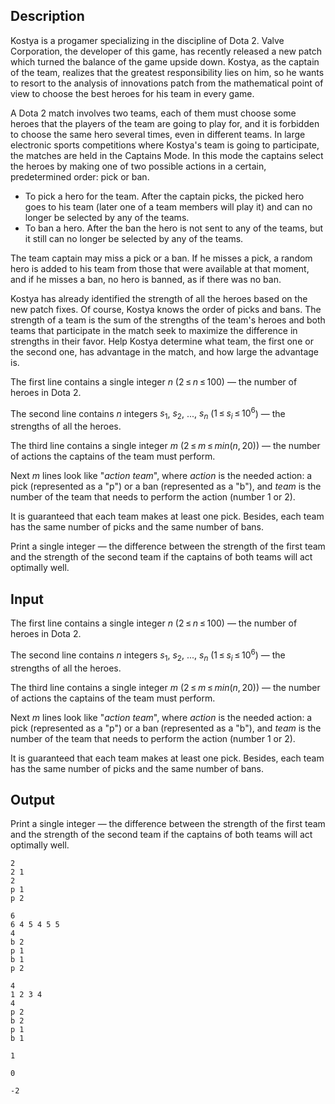 ## Description

<div><p>Kostya is a progamer specializing in the discipline of Dota 2. Valve Corporation, the developer of this game, has recently released a new patch which turned the balance of the game upside down. Kostya, as the captain of the team, realizes that the greatest responsibility lies on him, so he wants to resort to the analysis of innovations patch from the mathematical point of view to choose the best heroes for his team in every game.</p><p>A Dota 2 match involves two teams, each of them must choose some heroes that the players of the team are going to play for, and it is forbidden to choose the same hero several times, even in different teams. In large electronic sports competitions where Kostya's team is going to participate, the matches are held in the Captains Mode. In this mode the captains select the heroes by making one of two possible actions in a certain, predetermined order: pick or ban.</p><ul> <li> To pick a hero for the team. After the captain picks, the picked hero goes to his team (later one of a team members will play it) and can no longer be selected by any of the teams. </li><li> To ban a hero. After the ban the hero is not sent to any of the teams, but it still can no longer be selected by any of the teams. </li></ul><p>The team captain may miss a pick or a ban. If he misses a pick, a random hero is added to his team from those that were available at that moment, and if he misses a ban, no hero is banned, as if there was no ban.</p><p>Kostya has already identified the strength of all the heroes based on the new patch fixes. Of course, Kostya knows the order of picks and bans. The strength of a team is the sum of the strengths of the team's heroes and both teams that participate in the match seek to maximize the difference in strengths in their favor. Help Kostya determine what team, the first one or the second one, has advantage in the match, and how large the advantage is.</p></div><div class="input-specification"><p>The first line contains a single integer <span class="tex-span"><i>n</i></span> (<span class="tex-span">2 ≤ <i>n</i> ≤ 100</span>)&nbsp;— the number of heroes in Dota 2.</p><p>The second line contains <span class="tex-span"><i>n</i></span> integers <span class="tex-span"><i>s</i><sub class="lower-index">1</sub></span>, <span class="tex-span"><i>s</i><sub class="lower-index">2</sub></span>, ..., <span class="tex-span"><i>s</i><sub class="lower-index"><i>n</i></sub></span> (<span class="tex-span">1 ≤ <i>s</i><sub class="lower-index"><i>i</i></sub> ≤ 10<sup class="upper-index">6</sup></span>)&nbsp;— the strengths of all the heroes.</p><p>The third line contains a single integer <span class="tex-span"><i>m</i></span> (<span class="tex-span">2 ≤ <i>m</i> ≤ <i>min</i>(<i>n</i>, 20)</span>)&nbsp;— the number of actions the captains of the team must perform.</p><p>Next <span class="tex-span"><i>m</i></span> lines look like "<span class="tex-span"><i>action</i>&nbsp;<i>team</i></span>", where <span class="tex-span"><i>action</i></span> is the needed action: a pick (represented as a "<span class="tex-font-style-tt">p</span>") or a ban (represented as a "<span class="tex-font-style-tt">b</span>"), and <span class="tex-span"><i>team</i></span> is the number of the team that needs to perform the action (number <span class="tex-span">1</span> or <span class="tex-span">2</span>).</p><p>It is guaranteed that each team makes at least one pick. Besides, each team has the same number of picks and the same number of bans.</p></div><div class="output-specification"><p>Print a single integer&nbsp;— the difference between the strength of the first team and the strength of the second team if the captains of both teams will act optimally well.</p></div>

## Input

<p>The first line contains a single integer <span class="tex-span"><i>n</i></span> (<span class="tex-span">2 ≤ <i>n</i> ≤ 100</span>)&nbsp;— the number of heroes in Dota 2.</p><p>The second line contains <span class="tex-span"><i>n</i></span> integers <span class="tex-span"><i>s</i><sub class="lower-index">1</sub></span>, <span class="tex-span"><i>s</i><sub class="lower-index">2</sub></span>, ..., <span class="tex-span"><i>s</i><sub class="lower-index"><i>n</i></sub></span> (<span class="tex-span">1 ≤ <i>s</i><sub class="lower-index"><i>i</i></sub> ≤ 10<sup class="upper-index">6</sup></span>)&nbsp;— the strengths of all the heroes.</p><p>The third line contains a single integer <span class="tex-span"><i>m</i></span> (<span class="tex-span">2 ≤ <i>m</i> ≤ <i>min</i>(<i>n</i>, 20)</span>)&nbsp;— the number of actions the captains of the team must perform.</p><p>Next <span class="tex-span"><i>m</i></span> lines look like "<span class="tex-span"><i>action</i>&nbsp;<i>team</i></span>", where <span class="tex-span"><i>action</i></span> is the needed action: a pick (represented as a "<span class="tex-font-style-tt">p</span>") or a ban (represented as a "<span class="tex-font-style-tt">b</span>"), and <span class="tex-span"><i>team</i></span> is the number of the team that needs to perform the action (number <span class="tex-span">1</span> or <span class="tex-span">2</span>).</p><p>It is guaranteed that each team makes at least one pick. Besides, each team has the same number of picks and the same number of bans.</p>

## Output

<p>Print a single integer&nbsp;— the difference between the strength of the first team and the strength of the second team if the captains of both teams will act optimally well.</p>





```input1
2
2 1
2
p 1
p 2

```




```input2
6
6 4 5 4 5 5
4
b 2
p 1
b 1
p 2

```




```input3
4
1 2 3 4
4
p 2
b 2
p 1
b 1

```




```output1
1

```




```output2
0

```




```output3
-2

```


